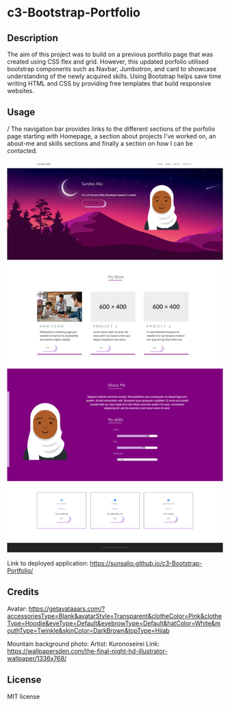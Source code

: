 # c3-Bootstrap-Portfolio

## Description

The aim of this project was to build on a previous portfolio page that was created using CSS flex and grid. However, this updated porfolio utilised bootstrap components such as Navbar, Jumbotron, and card to showcase understanding of the newly acquired skills. Using Bootstrap helps save time writing HTML and CSS by providing free templates that build responsive websites.

## Usage
/
The navigation bar provides links to the different sections of the porfolio page starting with Homepage, a section about projects I've worked on, an about-me and skills sections and finally a section on how I can be contacted.




![Alt text](assets/images/screenshot.png)
    

Link to deployed application: https://sunsalio.github.io/c3-Bootstrap-Portfolio/

## Credits

Avatar: https://getavataaars.com/?accessoriesType=Blank&avatarStyle=Transparent&clotheColor=Pink&clotheType=Hoodie&eyeType=Default&eyebrowType=Default&hatColor=White&mouthType=Twinkle&skinColor=DarkBrown&topType=Hijab

Mountain background photo: 
Artist: Kuronoseirei
Link: https://wallpapersden.com/the-final-night-hd-illustrator-wallpaper/1336x768/


## License

MIT license

